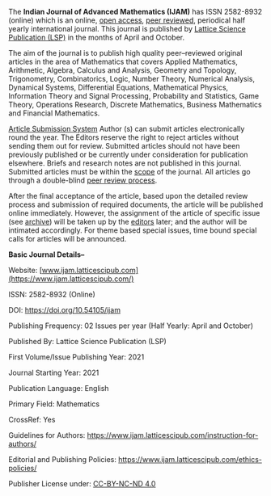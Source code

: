 The **Indian Journal of Advanced Mathematics (IJAM)** has ISSN 2582-8932 (online) which is an online, [open access](https://www.ijam.latticescipub.com/open-access-license/), [peer reviewed](https://www.ijam.latticescipub.com/peer-review-policy/), periodical half yearly international journal. This journal is published by [Lattice Science Publication (LSP)](https://www.latticescipub.com/journals/) in the months of April and October.

The aim of the journal is to publish high quality peer–reviewed original articles in the area of Mathematics that covers Applied Mathematics, Arithmetic, Algebra, Calculus and Analysis, Geometry and Topology, Trigonometry, Combinatorics, Logic, Number Theory, Numerical Analysis, Dynamical Systems, Differential Equations, Mathematical Physics, Information Theory and Signal Processing, Probability and Statistics, Game Theory, Operations Research, Discrete Mathematics, Business Mathematics and Financial Mathematics. 


[Article Submission System](https://www.ijam.latticescipub.com/article-submission-system/) 
Author (s) can submit articles electronically round the year. The Editors reserve the right to reject articles without sending them out for review. Submitted articles should not have been previously published or be currently under consideration for publication elsewhere. Briefs and research notes are not published in this journal. Submitted articles must be within the [scope](https://www.ijam.latticescipub.com/aims-and-scope/) of the journal. All articles go through a double-blind [peer review process](https://www.ijam.latticescipub.com/peer-review-policy/). 

After the final acceptance of the article, based upon the detailed review process and submission of required documents, the article will be published online immediately. However, the assignment of the article of specific issue (see [archive](https://www.ijam.latticescipub.com/archive/)) will be taken up by the [editors](https://www.ijam.latticescipub.com/editorial-board/) later; and the author will be intimated accordingly. For theme based special issues, time bound special calls for articles will be announced.

**Basic Journal Details–**

Website: [www.ijam.latticescipub.com](https://www.ijam.latticescipub.com/)

ISSN: 2582-8932 (Online)

DOI: https://doi.org/10.54105/ijam

Publishing Frequency: 02 Issues per year (Half Yearly: April and October)

Published By: Lattice Science Publication (LSP)

First Volume/Issue Publishing Year: 2021

Journal Starting Year: 2021

Publication Language: English

Primary Field: Mathematics

CrossRef: Yes

Guidelines for Authors: https://www.ijam.latticescipub.com/instruction-for-authors/

Editorial and Publishing Policies: https://www.ijam.latticescipub.com/ethics-policies/

Publisher License under: [CC-BY-NC-ND 4.0](https://creativecommons.org/licenses/by-nc-nd/4.0/)
